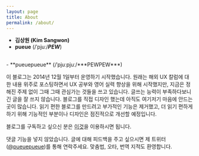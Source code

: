 ```yaml
---
layout: page
title: About
permalink: /about/
---
```

- **김상원 (Kim Sangwon)**
- **pueue** (/ˈpjuː/***PEW***)
<br/>
- **pueuepueue** (/ˈpjuːpjuː/***PEWPEW***)

이 블로그는 2014년 12월 1일부터 운영하기 시작했습니다. 원래는 해외 UX 칼럼에 대한 내용 위주로 포스팅하면서 UX 공부와 영어 실력 향상을 위해 시작했지만, 지금은 정해진 주제 없이 그때 그때 관심가는 것들을 쓰고 있습니다. 글쓰는 능력이 부족하다보니 긴 글을 잘 쓰지 않습니다. 블로그를 직접 디자인 했는데 아직도 여기저기 마음에 안드는 곳이 많습니다. 읽기 편한 블로그를 만드려고 부가적인 기능은 제거했고, 더 읽기 편하게 하기 위해 기능적인 부분이나 디자인은 점진적으로 개선할 예정입니다.

블로그를 구독하고 싶으신 분은 [이것](http://pueue.com/feed.xml)을 이용하시면 됩니다.

댓글 기능을 넣지 않았습니다. 글에 대해 피드백을 주고 싶으시면 제 트위터([@pueuepueue](http://twitter.com/pueuepueue))를 통해 연락주세요. 맞춤법, 오타, 번역 지적도 환영합니다.